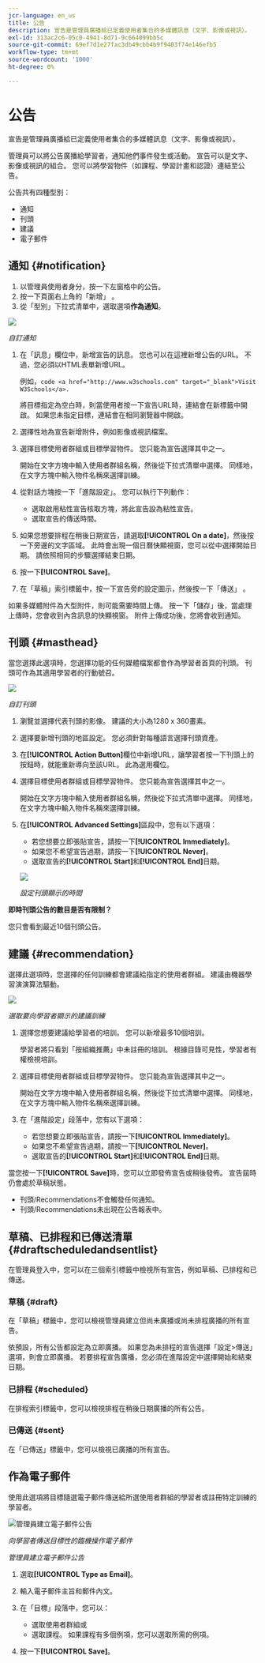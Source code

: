 ```yaml
---
jcr-language: en_us
title: 公告
description: 宣告是管理員廣播給已定義使用者集合的多媒體訊息（文字、影像或視訊）。
exl-id: 313ac2c6-05c0-4941-8d71-9c664099bb5c
source-git-commit: 69ef7d1e27fac3db49cbb4b9f9403f74e146efb5
workflow-type: tm+mt
source-wordcount: '1000'
ht-degree: 0%

---
```


# 公告

宣告是管理員廣播給已定義使用者集合的多媒體訊息（文字、影像或視訊）。

管理員可以將公告廣播給學習者，通知他們事件發生或活動。 宣告可以是文字、影像或視訊的組合。 您可以將學習物件（如課程、學習計畫和認證）連結至公告。

公告共有四種型別：

* 通知
* 刊頭
* 建議
* 電子郵件

## 通知 {#notification}

1. 以管理員使用者身分，按一下左窗格中的公告。
1. 按一下頁面右上角的「新增」 。
1. 從「型別」下拉式清單中，選取選項&#x200B;**作為通知**。

![](assets/as-notofocation.png)

*自訂通知*

1. 在「訊息」欄位中，新增宣告的訊息。 您也可以在這裡新增公告的URL。 不過，您必須以HTML表單新增URL。

   例如，`code <a href="http://www.w3schools.com" target="_blank">Visit W3Schools</a>.`

   將目標指定為空白時，則當使用者按一下宣告URL時，連結會在新標籤中開啟。 如果您未指定目標，連結會在相同瀏覽器中開啟。

1. 選擇性地為宣告新增附件，例如影像或視訊檔案。
1. 選擇目標使用者群組或目標學習物件。 您只能為宣告選擇其中之一。

   開始在文字方塊中輸入使用者群組名稱，然後從下拉式清單中選擇。 同樣地，在文字方塊中輸入物件名稱來選擇訓練。

1. 從對話方塊按一下「進階設定」。 您可以執行下列動作：

   * 選取啟用粘性宣告核取方塊，將此宣告設為粘性宣告。
   * 選取宣告的傳送時間。

1. 如果您想要排程在稍後日期宣告，請選取&#x200B;**[!UICONTROL On a date]**，然後按一下旁邊的文字區域。 此時會出現一個日曆快顯視窗，您可以從中選擇開始日期。 請依照相同的步驟選擇結束日期。
1. 按一下&#x200B;**[!UICONTROL Save]**。
1. 在「草稿」索引標籤中，按一下宣告旁的設定圖示，然後按一下「傳送」 。

如果多媒體附件為大型附件，則可能需要時間上傳。 按一下「儲存」後，當處理上傳時，您會收到內含訊息的快顯視窗。 附件上傳成功後，您將會收到通知。

## 刊頭 {#masthead}

當您選擇此選項時，您選擇功能的任何媒體檔案都會作為學習者首頁的刊頭。 刊頭可作為其適用學習者的行動號召。

![](assets/masthead-announcement.png)

*自訂刊頭*

1. 瀏覽並選擇代表刊頭的影像。 建議的大小為1280 x 360畫素。
1. 選擇要新增刊頭的地區設定。 您必須針對每種語言選擇刊頭資產。
1. 在&#x200B;**[!UICONTROL Action Button]**&#x200B;欄位中新增URL，讓學習者按一下刊頭上的按鈕時，就能重新導向至該URL。 此為選用欄位。
1. 選擇目標使用者群組或目標學習物件。 您只能為宣告選擇其中之一。

   開始在文字方塊中輸入使用者群組名稱，然後從下拉式清單中選擇。 同樣地，在文字方塊中輸入物件名稱來選擇訓練。

1. 在&#x200B;**[!UICONTROL Advanced Settings]**&#x200B;區段中，您有以下選項：

   * 若您想要立即張貼宣告，請按一下&#x200B;**[!UICONTROL Immediately]**。
   * 如果您不希望宣告過期，請按一下&#x200B;**[!UICONTROL Never]**。
   * 選取宣告的&#x200B;**[!UICONTROL Start]**&#x200B;和&#x200B;**[!UICONTROL End]**&#x200B;日期。

   ![](assets/advanced-settings.png)

   *設定刊頭顯示的時間*

**即時刊頭公告的數目是否有限制？**

您只會看到最近10個刊頭公告。

## 建議 {#recommendation}

選擇此選項時，您選擇的任何訓練都會建議給指定的使用者群組。 建議由機器學習演演算法驅動。

![](assets/recommendation-announcement.png)

*選取要向學習者顯示的建議訓練*

1. 選擇您想要建議給學習者的培訓。 您可以新增最多10個培訓。

   學習者將只看到「按組織推薦」中未註冊的培訓。 根據目錄可見性，學習者有權檢視培訓。

1. 選擇目標使用者群組或目標學習物件。 您只能為宣告選擇其中之一。

   開始在文字方塊中輸入使用者群組名稱，然後從下拉式清單中選擇。 同樣地，在文字方塊中輸入物件名稱來選擇訓練。

1. 在「進階設定」段落中，您有以下選項：

   * 若您想要立即張貼宣告，請按一下&#x200B;**[!UICONTROL Immediately]**。
   * 如果您不希望宣告過期，請按一下&#x200B;**[!UICONTROL Never]**。
   * 選取宣告的&#x200B;**[!UICONTROL Start]**&#x200B;和&#x200B;**[!UICONTROL End]**&#x200B;日期。

   <!--![](assets/advanced-settings.png)-->

當您按一下&#x200B;**[!UICONTROL Save]**&#x200B;時，您可以立即發佈宣告或稍後發佈。 宣告屆時仍會處於草稿狀態。

* 刊頭/Recommendations不會觸發任何通知。
* 刊頭/Recommendations未出現在公告報表中。

## 草稿、已排程和已傳送清單 {#draftscheduledandsentlist}

在管理員登入中，您可以在三個索引標籤中檢視所有宣告，例如草稿、已排程和已傳送。

<!--![](assets/three-tabs-announcement1.png)-->

### 草稿 {#draft}

在「草稿」標籤中，您可以檢視管理員建立但尚未廣播或尚未排程廣播的所有宣告。

依預設，所有公告都設定為立即廣播。 如果您為未排程的宣告選擇「設定>傳送」選項，則會立即廣播。 若要排程宣告廣播，您必須在進階設定中選擇開始和結束日期。

### 已排程 {#scheduled}

在排程索引標籤中，您可以檢視排程在稍後日期廣播的所有公告。

### 已傳送 {#sent}

在「已傳送」標籤中，您可以檢視已廣播的所有宣告。

## 作為電子郵件

使用此選項將目標隨選電子郵件傳送給所選使用者群組的學習者或註冊特定訓練的學習者。

![管理員建立電子郵件公告](assets/email-announcement-admin.png)

*向學習者傳送目標性的臨機操作電子郵件*

*管理員建立電子郵件公告*

1. 選取&#x200B;**[!UICONTROL Type as Email]**。
1. 輸入電子郵件主旨和郵件內文。
1. 在「目標」段落中，您可以：

   * 選取使用者群組或
   * 選取課程。 如果課程有多個例項，您可以選取所需的例項。

1. 按一下&#x200B;**[!UICONTROL Save]**。
